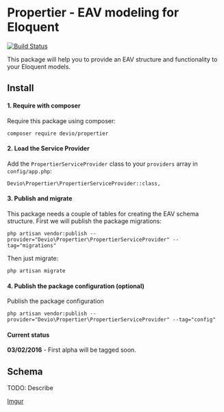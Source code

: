 Propertier - EAV modeling for Eloquent
======================================
[![Build Status](https://travis-ci.org/IsraelOrtuno/Propertier.svg?branch=master)](https://travis-ci.org/IsraelOrtuno/Propertier)

This package will help you to provide an EAV structure and functionality to your Eloquent models.

## Install

#### 1. Require with composer
Require this package using composer:

```
composer require devio/propertier
```

#### 2. Load the Service Provider
Add the `PropertierServiceProvider` class to your `providers` array in `config/app.php`:

```
Devio\Propertier\PropertierServiceProvider::class,
```

#### 3. Publish and migrate
This package needs a couple of tables for creating the EAV schema structure. First we will publish the package migrations:

```
php artisan vendor:publish --provider="Devio\Propertier\PropertierServiceProvider" --tag="migrations"
```

Then just migrate:

```
php artisan migrate
```

#### 4. Publish the package configuration (optional)
Publish the package configuration

```
php artisan vendor:publish --provider="Devio\Propertier\PropertierServiceProvider" --tag="config"
```

#### Current status

**03/02/2016** - First alpha will be tagged soon.

## Schema

TODO: Describe

[Imgur](http://i.imgur.com/OHnW1Vp.jpg)
